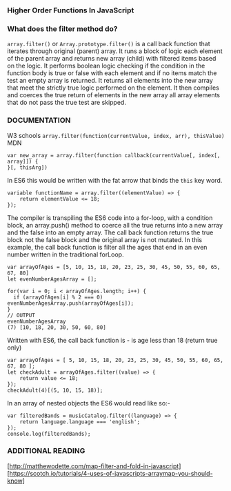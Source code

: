 ### Higher Order Functions In JavaScript

### What does the filter method do?
```array.filter()``` or ```Array.prototype.filter()``` is a call back function that
iterates through original (parent) array. It runs a block of logic each element of the parent array and returns new array (child) with filtered items based on the logic. It performs boolean logic checking if the condition in the function body is true or false with each element and if no items match the test an empty array is returned.  It returns all elements into the new array that meet the strictly true logic performed on the element. It then compiles and coerces the true return of elements in the new array all array elements that do not pass the true test are skipped.

### DOCUMENTATION
W3 schools 
```array.filter(function(currentValue, index, arr), thisValue)```
MDN
```
var new_array = array.filter(function callback(currentValue[, index[, array]]) {
}[, thisArg])

```

In ES6 this would be written with the fat arrow that binds the ```this``` key word.
```
variable functionName = array.filter((elementValue) => {
	return elementValue <= 18;
});

```
The compiler is transpiling the ES6 code into a for-loop, with a condition block, an array.push() method to coerce all the true returns into a new array and the false into an empty array. The call back function returns the true block not the false block and the original array is not mutated. In this example, the call back function is  filter all the ages that end in an even number written in the traditional forLoop.

```
var arrayOfAges = [5, 10, 15, 18, 20, 23, 25, 30, 45, 50, 55, 60, 65, 67, 80]
let evenNumberAgesArray = [];

for(var i = 0; i < arrayOfAges.length; i++) {
  if (arrayOfAges[i] % 2 === 0) evenNumberAgesArray.push(arrayOfAges[i]);
}
// OUTPUT
evenNumberAgesArray
(7) [10, 18, 20, 30, 50, 60, 80]
```

Written with ES6, the call back function is - is age less than 18 (return true only)

```
var arrayOfAges = [ 5, 10, 15, 18, 20, 23, 25, 30, 45, 50, 55, 60, 65, 67, 80 ];
let checkAdult = arrayOfAges.filter((value) => {
	return value <= 18;
});
checkAdult(4)[(5, 10, 15, 18)];
```
In an array of nested objects the ES6 would read like so:- 
```
var filteredBands = musicCatalog.filter((language) => {
	return language.language === 'english';
});
console.log(filteredBands);
```
### ADDITIONAL READING
[http://matthewodette.com/map-filter-and-fold-in-javascript]
[https://scotch.io/tutorials/4-uses-of-javascripts-arraymap-you-should-know]

